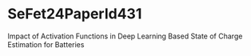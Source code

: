 # SeFet24PaperId431
Impact of Activation Functions in Deep Learning Based State of Charge Estimation for Batteries
